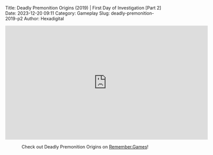 Title: Deadly Premonition Origins (2019) | First Day of Investigation [Part 2]
Date: 2023-12-20 09:11
Category: Gameplay
Slug: deadly-premonition-2019-p2
Author: Hexadigital

<center><iframe src="https://www.youtube.com/embed/qf9c2xRfMWw?feature=oembed" allow="accelerometer; autoplay; encrypted-media; gyroscope; picture-in-picture" width="640" height="360" frameborder="0"></iframe>

Check out Deadly Premonition Origins on [Remember.Games](https://remember.games/game/3549/deadly-premonition-origins/)!</center>